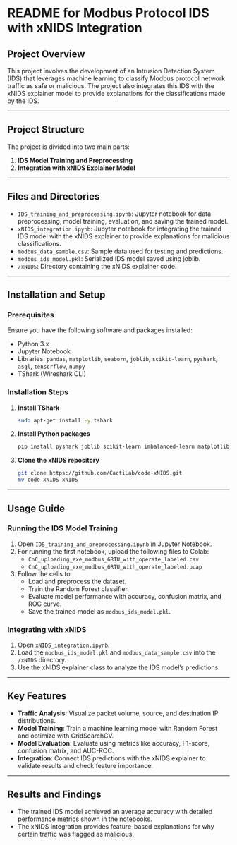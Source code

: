 # README for Modbus Protocol IDS with xNIDS Integration

## Project Overview
This project involves the development of an Intrusion Detection System (IDS) that leverages machine learning to classify Modbus protocol network traffic as safe or malicious. The project also integrates this IDS with the xNIDS explainer model to provide explanations for the classifications made by the IDS.

---

## Project Structure

The project is divided into two main parts:

1. **IDS Model Training and Preprocessing**
2. **Integration with xNIDS Explainer Model**

---

## Files and Directories

- `IDS_training_and_preprocessing.ipynb`: Jupyter notebook for data preprocessing, model training, evaluation, and saving the trained model.
- `xNIDS_integration.ipynb`: Jupyter notebook for integrating the trained IDS model with the xNIDS explainer to provide explanations for malicious classifications.
- `modbus_data_sample.csv`: Sample data used for testing and predictions.
- `modbus_ids_model.pkl`: Serialized IDS model saved using joblib.
- `/xNIDS`: Directory containing the xNIDS explainer code.

---

## Installation and Setup

### Prerequisites
Ensure you have the following software and packages installed:

- Python 3.x
- Jupyter Notebook
- Libraries: `pandas`, `matplotlib`, `seaborn`, `joblib`, `scikit-learn`, `pyshark`, `asgl`, `tensorflow`, `numpy`
- TShark (Wireshark CLI)

### Installation Steps

1. **Install TShark**
   ```bash
   sudo apt-get install -y tshark
   ```

2. **Install Python packages**
   ```bash
   pip install pyshark joblib scikit-learn imbalanced-learn matplotlib seaborn tensorflow asgl
   ```

3. **Clone the xNIDS repository**
   ```bash
   git clone https://github.com/CactiLab/code-xNIDS.git
   mv code-xNIDS xNIDS
   ```

---

## Usage Guide

### Running the IDS Model Training

1. Open `IDS_training_and_preprocessing.ipynb` in Jupyter Notebook.
2. For running the first notebook, upload the following files to Colab:
   - `CnC_uploading_exe_modbus_6RTU_with_operate_labeled.csv`
   - `CnC_uploading_exe_modbus_6RTU_with_operate_labeled.pcap`
3. Follow the cells to:
   - Load and preprocess the dataset.
   - Train the Random Forest classifier.
   - Evaluate model performance with accuracy, confusion matrix, and ROC curve.
   - Save the trained model as `modbus_ids_model.pkl`.

### Integrating with xNIDS

1. Open `xNIDS_integration.ipynb`.
2. Load the `modbus_ids_model.pkl` and `modbus_data_sample.csv` into the `/xNIDS` directory.
3. Use the xNIDS explainer class to analyze the IDS model’s predictions.

---

## Key Features

- **Traffic Analysis**: Visualize packet volume, source, and destination IP distributions.
- **Model Training**: Train a machine learning model with Random Forest and optimize with GridSearchCV.
- **Model Evaluation**: Evaluate using metrics like accuracy, F1-score, confusion matrix, and AUC-ROC.
- **Integration**: Connect IDS predictions with the xNIDS explainer to validate results and check feature importance.

---

## Results and Findings

- The trained IDS model achieved an average accuracy with detailed performance metrics shown in the notebooks.
- The xNIDS integration provides feature-based explanations for why certain traffic was flagged as malicious.
